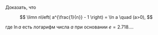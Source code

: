 Доказать, что

$$ \limn n\left( a^{\frac{1}{n}} - 1 \right) = \ln a \quad (a>0), $$

где $\ln a$ есть логарифм числа $a$ при основании $e=2.718\ldots$.
